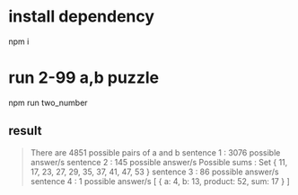# install dependency

npm i

# run 2-99 a,b puzzle

npm run two_number

## result

> There are 4851 possible pairs of a and b
> sentence 1 : 3076 possible answer/s
> sentence 2 : 145 possible answer/s
> Possible sums : Set { 11, 17, 23, 27, 29, 35, 37, 41, 47, 53 }
> sentence 3 : 86 possible answer/s
> sentence 4 : 1 possible answer/s
> [ { a: 4, b: 13, product: 52, sum: 17 } ]
